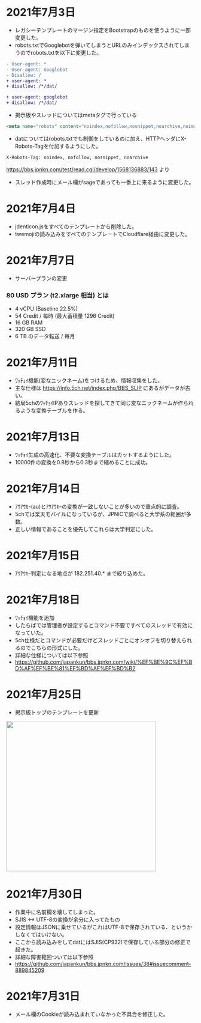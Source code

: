 # 2021年7月3日

- レガシーテンプレートのマージン指定をBootstrapのものを使うように一部変更した。
- robots.txtでGooglebotを弾いてしまうとURLのみインデックスされてしまうのでrobots.txtを以下に変更した。

```diff
- User-agent: *
- User-agent: Googlebot
- Disallow: /
+ user-agent: *
+ disallow: /*/dat/

+ user-agent: googlebot
+ disallow: /*/dat/
```

- 掲示板やスレッドについてはmetaタグで行っている
```html
<meta name="robots" content="noindex,nofollow,nosnippet,noarchive,noimageindex">
```

- datについてはrobots.txtでも制御をしているのに加え、HTTPヘッダにX-Robots-Tagを付加するようにした。
```
X-Robots-Tag: noindex, nofollow, nosnippet, noarchive
```

https://bbs.jpnkn.com/test/read.cgi/develop/1568136883/143 より
- スレッド作成時にメール欄がsageであっても一番上に来るように変更した。

# 2021年7月4日

- jdenticon.jsをすべてのテンプレートから削除した。
- twemojiの読み込みをすべてのテンプレートでCloudflare経由に変更した。

# 2021年7月7日

- サーバープランの変更

### 80 USD プラン (t2.xlarge 相当) とは

- 4 vCPU (Baseline 22.5%)
- 54 Credit / 毎時 (最大蓄積量 1296 Credit)
- 16 GB RAM
- 320 GB SSD
- 6 TB のデータ転送 / 毎月


# 2021年7月11日

- ﾜｯﾁｮｲ機能(変なニックネーム)をつけるため、情報収集をした。
- 主な仕様は https://info.5ch.net/index.php/BBS_SLIP にあるがデータが古い。
- 結局5chのﾜｯﾁｮｲIPありスレッドを探してきて同じ変なニックネームが作られるような変換テーブルを作る。

# 2021年7月13日

- ﾜｯﾁｮｲ生成の高速化、不要な変換テーブルはカットするようにした。
- 10000件の変換を0.8秒から0.3秒まで縮めることに成功。

# 2021年7月14日

- ｱｳｱｳｶｰ(au)とｱｳｱｳｷｰの変換が一致しないことが多いので重点的に調査。
- 5chでは楽天モバイルになっているが、JPNICで調べると大学系の範囲が多数。
- 正しい情報であることを優先してこれらは大学判定にした。

# 2021年7月15日

- ｱｳｱｳｷｰ判定になる地点が 182.251.40.* まで絞り込めた。

# 2021年7月18日

- ﾜｯﾁｮｲ機能を追加
- したらばでは管理者が設定するとコマンド不要ですべてのスレッドで有効になっていた。
- 5ch仕様だとコマンドが必要だけどスレッドごとにオンオフを切り替えられるのでこちらの形式にした。
- 詳細な仕様については以下参照
- https://github.com/japankun/bbs.jpnkn.com/wiki/%EF%BE%9C%EF%BD%AF%EF%BE%81%EF%BD%AE%EF%BD%B2

# 2021年7月25日

- 掲示板トップのテンプレートを更新
<img src="https://t1.jpnkn.com/wp-content/uploads/2021/07/25171920/2021-07-25-17_17_44.png" width="400">

# 2021年7月30日

- 作業中に名前欄を壊してしまった。
- SJIS <-> UTF-8の変換が余分に入ってたもの
- 設定情報はJSONに乗せているがこれはUTF-8で保存されている、というかしなくてはいけない。
- ここから読み込みをしてdatにはSJIS(CP932)で保存している部分の修正で起きた。
- 詳細な障害範囲ついては以下参照
- https://github.com/japankun/bbs.jpnkn.com/issues/38#issuecomment-889845209

# 2021年7月31日

- メール欄のCookieが読み込まれていなかった不具合を修正した。
